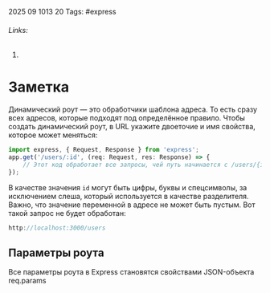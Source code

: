 2025 09 1013 20
Tags: #express 
###### Links: 
1) 
# Заметка
Динамический роут — это обработчики шаблона адреса. То есть сразу всех адресов, которые подходят под определённое правило. Чтобы создать динамический роут, в URL укажите двоеточие и имя свойства, которое может меняться:
```ts
import express, { Request, Response } from 'express';
app.get('/users/:id', (req: Request, res: Response) => { 
    // Этот код обработает все запросы, чей путь начинается с /users/{id}
});
```
В качестве значения `id` могут быть цифры, буквы и спецсимволы, за исключением слеша, который используется в качестве разделителя. Важно, что значение переменной в адресе не может быть пустым. Вот такой запрос не будет обработан:
```ts
http://localhost:3000/users
```
## Параметры роута
Все параметры роута в Express становятся свойствами JSON-объекта req.params